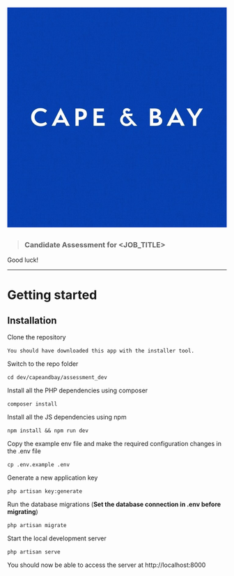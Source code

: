 # ![Laravel Example App](logo.jpeg)



> ### Candidate Assessment for <JOB_TITLE>

Good luck!

----------
# Getting started

## Installation

Clone the repository

    You should have downloaded this app with the installer tool.

Switch to the repo folder

    cd dev/capeandbay/assessment_dev

Install all the PHP dependencies using composer

    composer install

Install all the JS dependencies using npm

    npm install && npm run dev

Copy the example env file and make the required configuration changes in the .env file

    cp .env.example .env

Generate a new application key

    php artisan key:generate

Run the database migrations (**Set the database connection in .env before migrating**)

    php artisan migrate

Start the local development server

    php artisan serve

You should now be able to access the server at http://localhost:8000


